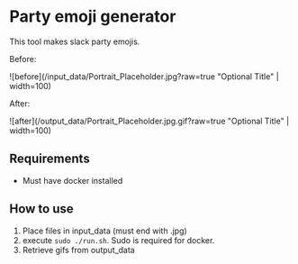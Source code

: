 # Party emoji generator
This tool makes slack party emojis.

Before:

![before](/input_data/Portrait_Placeholder.jpg?raw=true "Optional Title" | width=100)

After:

![after](/output_data/Portrait_Placeholder.jpg.gif?raw=true "Optional Title" | width=100)

## Requirements
- Must have docker installed

## How to use
1. Place files in input_data (must end with .jpg)
2. execute `sudo ./run.sh`. Sudo is required for docker.
3. Retrieve gifs from output_data
